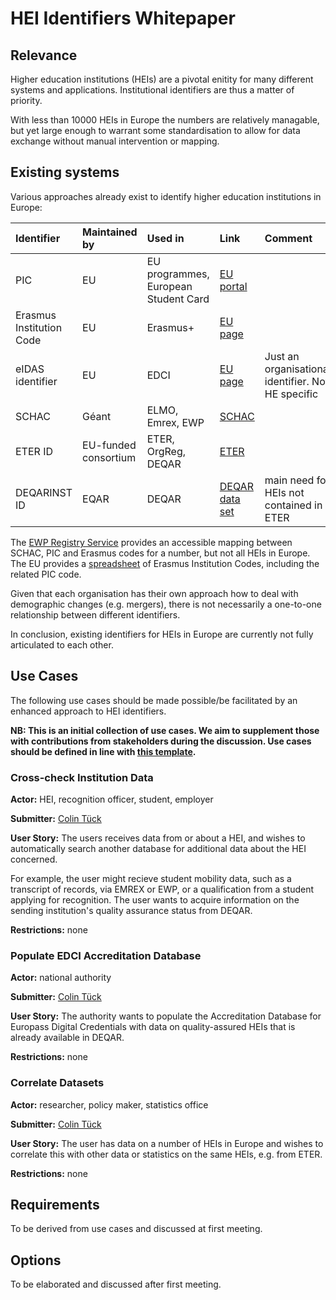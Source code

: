 # HEI Identifiers Whitepaper

## Relevance

Higher education institutions (HEIs) are a pivotal enitity for many different systems and applications. Institutional identifiers are thus a matter of priority.

With less than 10000 HEIs in Europe the numbers are relatively managable, but yet large enough to warrant some standardisation to allow for data exchange without manual intervention or mapping.

## Existing systems

Various approaches already exist to identify higher education institutions in Europe:

| Identifier               | Maintained by         | Used in                | Link                                                                      | Comment                                              |
|:-------------------------|:----------------------|:-----------------------|:--------------------------------------------------------------------------|:-----------------------------------------------------|
| PIC                      | EU                    | EU programmes, European Student Card | [EU portal](https://ec.europa.eu/info/funding-tenders/opportunities/portal/screen/how-to-participate/participant-register) |     |
| Erasmus Institution Code | EU                    | Erasmus+               | [EU page](https://eacea.ec.europa.eu/erasmus-plus/actions/erasmus-charter_en)   |                                                |
| eIDAS identifier         | EU                    | EDCI                   | [EU page](https://ec.europa.eu/digital-single-market/en/trust-services-and-eid) | Just an organisational identifier. Not HE specific   |
| SCHAC                    | Géant                 | ELMO, Emrex, EWP       | [SCHAC](https://wiki.refeds.org/display/STAN/SCHAC)                       |                                                      |
| ETER ID                  | EU-funded consortium  | ETER, OrgReg, DEQAR    | [ETER](https://eter-project.com/#/home)                                   |                                                      |
| DEQARINST ID		   | EQAR		   | DEQAR		    | [DEQAR data set](https://www.eqar.eu/qa-results/get-data/download-data-sets/) | main need for HEIs not contained in ETER         |

The [EWP Registry Service](https://github.com/erasmus-without-paper/ewp-specs-api-registry/#registry-service) provides an accessible mapping between SCHAC, PIC and Erasmus codes for a number, but not all HEIs in Europe. The EU provides a [spreadsheet](https://eacea.ec.europa.eu/erasmus-plus/actions/erasmus-charter_en) of Erasmus Institution Codes, including the related PIC code.

Given that each organisation has their own approach how to deal with demographic changes (e.g. mergers), there is not necessarily a one-to-one relationship between different identifiers.

In conclusion, existing identifiers for HEIs in Europe are currently not fully articulated to each other.

## Use Cases

The following use cases should be made possible/be facilitated by an enhanced approach to HEI identifiers.

**NB: This is an initial collection of use cases. We aim to supplement those with contributions from stakeholders during the discussion. Use cases should be defined in line with [this template](../Supporting/UseCaseTemplate.md).**

### Cross-check Institution Data

**Actor:** HEI, recognition officer, student, employer

**Submitter:** [Colin Tück](https://github.com/ctueck)

**User Story:** The users receives data from or about a HEI, and wishes to automatically search another database for additional data about the HEI concerned.

For example, the user might recieve student mobility data, such as a transcript of records, via EMREX or EWP, or a qualification from a student applying for recognition. The user wants to acquire information on the sending institution's quality assurance status from DEQAR.

**Restrictions:** none

### Populate EDCI Accreditation Database

**Actor:** national authority

**Submitter:** [Colin Tück](https://github.com/ctueck)

**User Story:** The authority wants to populate the Accreditation Database for Europass Digital Credentials with data on quality-assured HEIs that is already available in DEQAR.

**Restrictions:** none

### Correlate Datasets

**Actor:** researcher, policy maker, statistics office

**Submitter:** [Colin Tück](https://github.com/ctueck)

**User Story:** The user has data on a number of HEIs in Europe and wishes to correlate this with other data or statistics on the same HEIs, e.g. from ETER.

**Restrictions:** none

## Requirements

To be derived from use cases and discussed at first meeting.

## Options

To be elaborated and discussed after first meeting.

